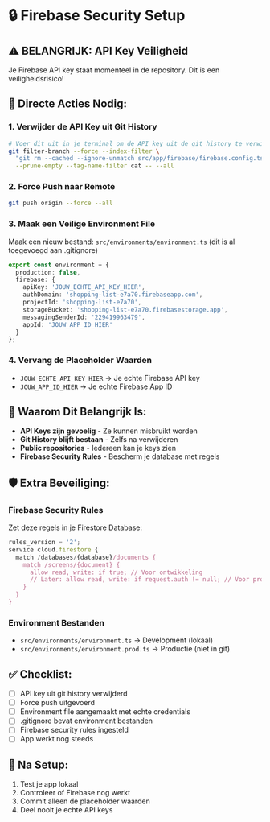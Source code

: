 # 🔒 Firebase Security Setup

## ⚠️ BELANGRIJK: API Key Veiligheid

Je Firebase API key staat momenteel in de repository. Dit is een veiligheidsrisico!

## 🚨 Directe Acties Nodig:

### 1. **Verwijder de API Key uit Git History**
```bash
# Voer dit uit in je terminal om de API key uit de git history te verwijderen
git filter-branch --force --index-filter \
  "git rm --cached --ignore-unmatch src/app/firebase/firebase.config.ts" \
  --prune-empty --tag-name-filter cat -- --all
```

### 2. **Force Push naar Remote**
```bash
git push origin --force --all
```

### 3. **Maak een Veilige Environment File**
Maak een nieuw bestand: `src/environments/environment.ts` (dit is al toegevoegd aan .gitignore)

```typescript
export const environment = {
  production: false,
  firebase: {
    apiKey: 'JOUW_ECHTE_API_KEY_HIER',
    authDomain: 'shopping-list-e7a70.firebaseapp.com',
    projectId: 'shopping-list-e7a70',
    storageBucket: 'shopping-list-e7a70.firebasestorage.app',
    messagingSenderId: '229419963479',
    appId: 'JOUW_APP_ID_HIER'
  }
};
```

### 4. **Vervang de Placeholder Waarden**
- `JOUW_ECHTE_API_KEY_HIER` → Je echte Firebase API key
- `JOUW_APP_ID_HIER` → Je echte Firebase App ID

## 🔐 Waarom Dit Belangrijk Is:

- **API Keys zijn gevoelig** - Ze kunnen misbruikt worden
- **Git History blijft bestaan** - Zelfs na verwijderen
- **Public repositories** - Iedereen kan je keys zien
- **Firebase Security Rules** - Bescherm je database met regels

## 🛡️ Extra Beveiliging:

### Firebase Security Rules
Zet deze regels in je Firestore Database:

```javascript
rules_version = '2';
service cloud.firestore {
  match /databases/{database}/documents {
    match /screens/{document} {
      allow read, write: if true; // Voor ontwikkeling
      // Later: allow read, write: if request.auth != null; // Voor productie
    }
  }
}
```

### Environment Bestanden
- `src/environments/environment.ts` → Development (lokaal)
- `src/environments/environment.prod.ts` → Productie (niet in git)

## ✅ Checklist:

- [ ] API key uit git history verwijderd
- [ ] Force push uitgevoerd
- [ ] Environment file aangemaakt met echte credentials
- [ ] .gitignore bevat environment bestanden
- [ ] Firebase security rules ingesteld
- [ ] App werkt nog steeds

## 🚀 Na Setup:

1. Test je app lokaal
2. Controleer of Firebase nog werkt
3. Commit alleen de placeholder waarden
4. Deel nooit je echte API keys 